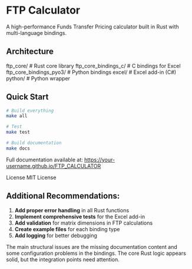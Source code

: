 # FTP Calculator

A high-performance Funds Transfer Pricing calculator built in Rust with multi-language bindings.

## Architecture
ftp_core/ # Rust core library
ftp_core_bindings_c/ # C bindings for Excel
ftp_core_bindings_pyo3/ # Python bindings
excel/ # Excel add-in (C#)
python/ # Python wrapper


## Quick Start

```bash
# Build everything
make all

# Test
make test

# Build documentation
make docs
```
Full documentation available at: https://your-username.github.io/FTP_CALCULATOR

License
MIT License


## Additional Recommendations:

1. **Add proper error handling** in all Rust functions
2. **Implement comprehensive tests** for the Excel add-in
3. **Add validation** for matrix dimensions in FTP calculations
4. **Create example files** for each binding type
5. **Add logging** for better debugging

The main structural issues are the missing documentation content and some configuration problems in the bindings. The core Rust logic appears solid, but the integration points need attention.


